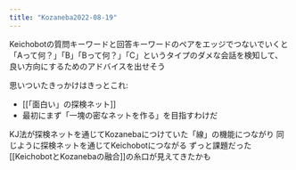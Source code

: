 ```yaml
---
title: "Kozaneba2022-08-19"
---
```


Keichobotの質問キーワードと回答キーワードのペアをエッジでつないでいくと「Aって何？」「B」「Bって何？」「C」というタイプのダメな会話を検知して、良い方向にするためのアドバイスを出せそう

思いついたきっかけはきっとこれ:
- [[「面白い」の探検ネット]]
- 最初にまず「一塊の密なネットを作る」を目指すわけだ

KJ法が探検ネットを通じてKozanebaにつけていた「線」の機能につながり
同じように探検ネットを通じてKeichobotにつながる
ずっと課題だった[[KeichobotとKozanebaの融合]]の糸口が見えてきたかも